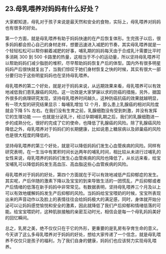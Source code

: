 ## 23.母乳喂养对妈妈有什么好处？
大家都知道，母乳对于孩子来说是最天然和安全的食物，实际上，母乳喂养对妈妈也有很多的好处。


第一个方面，就是母乳喂养有助于妈妈快速的在产后恢复体形。生完孩子以后，很多妈妈都会担心自己的身材走样，想要迅速进入减肥的节奏，其实母乳喂养就是一个轻轻松松可以帮你躺着减肥的好事，哺乳期的妈妈每天由于合成乳汁需要比平时多消耗 300 到 500 卡路里的热量，这相当于不小的运动量，所以坚持母乳喂养可以帮助妈妈们减少脂肪的堆积，尽早帮助妈妈恢复产后的体型。国内外有很多明星妈妈产后很快就复出了，当我们惊叹于她们身材恢复之快的时候，其实有很大一部分要归功于这些明星妈妈也在坚持母乳喂养。


母乳喂养的第二个好处，就是对于妈妈来说，从远期效果来看，母乳喂养可以有效地减低我们患乳腺癌的风险。这一功效是大家梦寐以求的防癌的措施，另外，据国外很多的病理研究发现，坚持母乳喂养时间越久，这种防癌抗癌的效果就越明显，有一项大型的研究结果显示：每哺乳增加 12 个月，那么患上乳腺癌的相对风险度就会下降 5% 左右。在我们没有生育之前，乳腺细胞没有受到刺激，并没有发挥它的生理功能 —— 也就是分泌乳汁，经过孕期哺乳期之后，我们的乳腺细胞进一步的成熟分化，很好的完成了它的使命，也降低了乳腺癌的风险。除了乳腺癌风险降低之外，母乳喂养对于妈妈们的长期健康，比如说患上糖尿病以及卵巢癌的风险也是很大程度的降低的。


坚持母乳喂养的第三个好处，就是可以降低妈妈们发生心血管疾病的风险。同样有研究表明，在一生当中有累积时间长达两年的哺乳时间，相比较从未进行过哺乳的女性来说，母乳喂养的妈妈们发生心血管疾病的风险也降低了。从长远来看，给宝宝哺乳可以降低妈妈发生高血压、高血脂这些心血管疾病的风险。


母乳喂养对于妈妈的好处，第四个方面就在于可以有效地减低产后抑郁症的发生。其实呢，产后伴随的激素下降以及宝宝的到来导致生活的一团慌乱，产后抑郁或者产后情绪的低落在新手妈妈中非常常见。有数据表明，坚持母乳喂养三个月及以上可以有效地缓解妈妈发生产后抑郁的风险。当妈妈给宝宝喂奶的时候，宝宝所表现出来的声音动作以及脸上的表情往往会给妈妈极大的满足感，同时，身体就开始分泌可以让妈妈感觉愉悦和安全的激素，因此就降低了我们产后抑郁和情绪低落的可能。给宝宝喂奶时，这种肌肤接触的亲密互动时光，相信会是每一个母乳妈妈美好的回忆瞬间。


总之，乳房之美，绝不仅仅只在于它的外形，更重要的是乳房有孕育生命的意义。今天讲了这么多母乳喂养对于妈妈的好处，想给大家传递了一个信念，就是母乳喂养不仅仅只是孩子的福利，为了我们自身的健康，妈妈们也应该努力实现母乳喂养。


